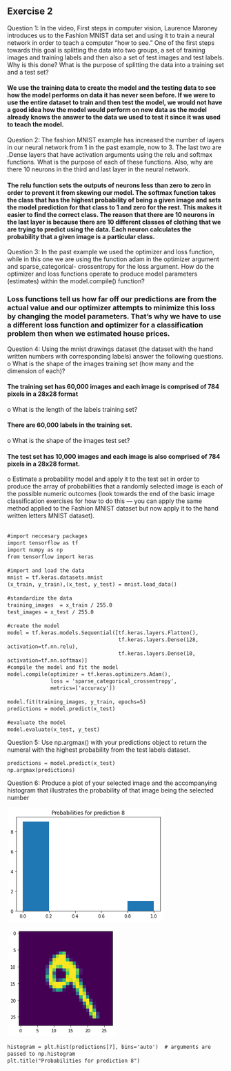 ## Exercise 2
Question 1: In the video, First steps in computer vision, Laurence Maroney introduces us to the Fashion MNIST data set and using it to train a neural network in order to teach a computer “how to see.” One of the first steps towards this goal is splitting the data into two groups, a set of training images and training labels and then also a set of test images and test labels. Why is this done? What is the purpose of splitting the data into a training set and a test set?

#### We use the training data to create the model and the testing data to see how the model performs on data it has never seen before. If we were to use the entire dataset to train and then test the model, we would not have a good idea how the model would perform on new data as the model already knows the answer to the data we used to test it since it was used to teach the model.

Question 2: The fashion MNIST example has increased the number of layers in our neural network from 1 in the past example, now to 3. The last two are .Dense layers that have activation arguments using the relu and softmax functions. What is the purpose of each of these functions. Also, why are there 10 neurons in the third and last layer in the neural network.

#### The relu function sets the outputs of neurons less than zero to zero in order to prevent it from skewing our model. The softmax function takes the class that has the highest probability of being a given image and sets the model prediction for that class to 1 and zero for the rest. This makes it easier to find the correct class. The reason that there are 10 neurons in the last layer is because there are 10 different classes of clothing that we are trying to predict using the data. Each neuron calculates the probability that a given image is a particular class.  


Question 3: In the past example we used the optimizer and loss function, while in this one we are using the function adam in the optimizer argument and sparse_categorical- crossentropy for the loss argument. How do the optimizer and loss functions operate to produce model parameters (estimates) within the model.compile() function?

### Loss functions tell us how far off our predictions are from the actual value and our optimizer attempts to minimize this loss by changing the model parameters. That’s why we have to use a different loss function and optimizer for a classification problem then when we estimated house prices. 

Question 4: Using the mnist drawings dataset (the dataset with the hand written numbers with corresponding labels) answer the following questions.
o	What is the shape of the images training set (how many and the dimension of each)?

#### The training set has 60,000 images and each image is comprised of 784 pixels in a 28x28 format

o	What is the length of the labels training set?

#### There are 60,000 labels in the training set.

o	What is the shape of the images test set?

#### The test set has 10,000 images and each image is also comprised of 784 pixels in a 28x28 format. 

o	Estimate a probability model and apply it to the test set in order to produce the array of probabilities that a randomly selected image is each of the possible numeric outcomes (look towards the end of the basic image classification exercises for how to do this — you can apply the same method applied to the Fashion MNIST dataset but now apply it to the hand written letters MNIST dataset).

```

#import neccesary packages
import tensorflow as tf
import numpy as np
from tensorflow import keras

#import and load the data
mnist = tf.keras.datasets.mnist
(x_train, y_train),(x_test, y_test) = mnist.load_data()

#standardize the data
training_images  = x_train / 255.0
test_images = x_test / 255.0

#create the model
model = tf.keras.models.Sequential([tf.keras.layers.Flatten(), 
                                    tf.keras.layers.Dense(128, activation=tf.nn.relu), 
                                    tf.keras.layers.Dense(10, activation=tf.nn.softmax)]
#compile the model and fit the model
model.compile(optimizer = tf.keras.optimizers.Adam(),
              loss = 'sparse_categorical_crossentropy',
              metrics=['accuracy'])

model.fit(training_images, y_train, epochs=5)
predictions = model.predict(x_test)

#evaluate the model
model.evaluate(x_test, y_test)

```

Question 5: Use np.argmax() with your predictions object to return the numeral with the highest probability from the test labels dataset.
```
predictions = model.predict(x_test)
np.argmax(predictions)
```
Question 6: Produce a plot of your selected image and the accompanying histogram that illustrates the probability of that image being the selected number

![](histogram_exercise1.png)

![](predictions_exercise1.png)

```
histogram = plt.hist(predictions[7], bins='auto')  # arguments are passed to np.histogram
plt.title("Probabilities for prediction 8")
```



